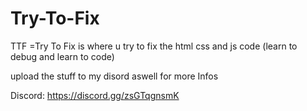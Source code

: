 # Try-To-Fix
TTF =Try To Fix is where u try to fix the html css and js code (learn to debug and learn to code)

 upload the stuff to my disord aswell for more Infos

 Discord: https://discord.gg/zsGTqgnsmK
